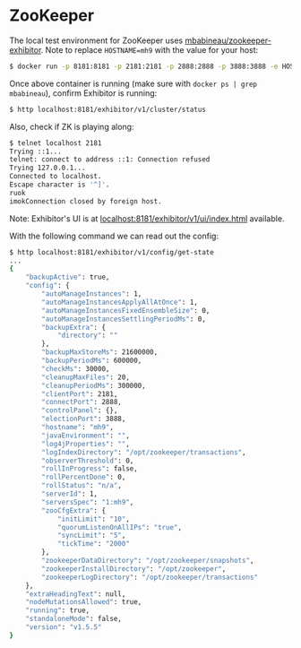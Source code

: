# ZooKeeper

The local test environment for ZooKeeper uses [mbabineau/zookeeper-exhibitor](https://hub.docker.com/r/mbabineau/zookeeper-exhibitor/).
Note to replace `HOSTNAME=mh9` with the value for your host:

```bash
$ docker run -p 8181:8181 -p 2181:2181 -p 2888:2888 -p 3888:3888 -e HOSTNAME=mh9 mbabineau/zookeeper-exhibitor:latest
```

Once above container is running (make sure with `docker ps | grep mbabineau`), confirm Exhibitor is running:

```bash
$ http localhost:8181/exhibitor/v1/cluster/status
```

Also, check if ZK is playing along:

```bash
$ telnet localhost 2181
Trying ::1...
telnet: connect to address ::1: Connection refused
Trying 127.0.0.1...
Connected to localhost.
Escape character is '^]'.
ruok
imokConnection closed by foreign host.
```

Note: Exhibitor's UI is at [localhost:8181/exhibitor/v1/ui/index.html](http://localhost:8181/exhibitor/v1/ui/index.html) available.

With the following command we can read out the config:

```bash
$ http localhost:8181/exhibitor/v1/config/get-state
...
{
    "backupActive": true,
    "config": {
        "autoManageInstances": 1,
        "autoManageInstancesApplyAllAtOnce": 1,
        "autoManageInstancesFixedEnsembleSize": 0,
        "autoManageInstancesSettlingPeriodMs": 0,
        "backupExtra": {
            "directory": ""
        },
        "backupMaxStoreMs": 21600000,
        "backupPeriodMs": 600000,
        "checkMs": 30000,
        "cleanupMaxFiles": 20,
        "cleanupPeriodMs": 300000,
        "clientPort": 2181,
        "connectPort": 2888,
        "controlPanel": {},
        "electionPort": 3888,
        "hostname": "mh9",
        "javaEnvironment": "",
        "log4jProperties": "",
        "logIndexDirectory": "/opt/zookeeper/transactions",
        "observerThreshold": 0,
        "rollInProgress": false,
        "rollPercentDone": 0,
        "rollStatus": "n/a",
        "serverId": 1,
        "serversSpec": "1:mh9",
        "zooCfgExtra": {
            "initLimit": "10",
            "quorumListenOnAllIPs": "true",
            "syncLimit": "5",
            "tickTime": "2000"
        },
        "zookeeperDataDirectory": "/opt/zookeeper/snapshots",
        "zookeeperInstallDirectory": "/opt/zookeeper",
        "zookeeperLogDirectory": "/opt/zookeeper/transactions"
    },
    "extraHeadingText": null,
    "nodeMutationsAllowed": true,
    "running": true,
    "standaloneMode": false,
    "version": "v1.5.5"
}
```